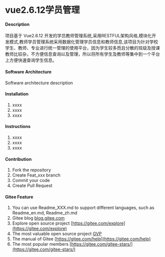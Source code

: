 # vue2.6.12学员管理

#### Description
项目基于 Vue2.6.12 开发的学员教师管理系统,采用RESTFUL架构风格,模块化开发模式,教师学员管理系统采用数据化管理学员信息和教师信息,该项目为针对学校学生、教师、专业进行统一管理的使用平台，因为学生较多而且分散的班级及授课教师比较杂，不方便信息查询以及管理，所以将所有学生及教师等集中到一个平台上方便快速查询学生信息。

#### Software Architecture
Software architecture description

#### Installation

1.  xxxx
2.  xxxx
3.  xxxx

#### Instructions

1.  xxxx
2.  xxxx
3.  xxxx

#### Contribution

1.  Fork the repository
2.  Create Feat_xxx branch
3.  Commit your code
4.  Create Pull Request


#### Gitee Feature

1.  You can use Readme\_XXX.md to support different languages, such as Readme\_en.md, Readme\_zh.md
2.  Gitee blog [blog.gitee.com](https://blog.gitee.com)
3.  Explore open source project [https://gitee.com/explore](https://gitee.com/explore)
4.  The most valuable open source project [GVP](https://gitee.com/gvp)
5.  The manual of Gitee [https://gitee.com/help](https://gitee.com/help)
6.  The most popular members  [https://gitee.com/gitee-stars/](https://gitee.com/gitee-stars/)
